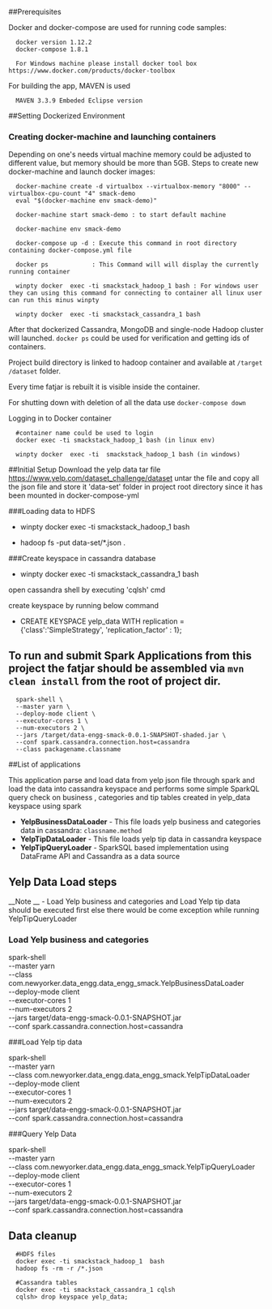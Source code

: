 ##Prerequisites

Docker and docker-compose are used for running code samples:

      docker version 1.12.2
      docker-compose 1.8.1
      
      For Windows machine please install docker tool box https://www.docker.com/products/docker-toolbox

For building the app, MAVEN is used      
      
      MAVEN 3.3.9 Embeded Eclipse version



##Setting Dockerized Environment
### Creating docker-machine and launching containers

Depending on one's needs virtual machine memory could be adjusted to different value, but memory should be more than 5GB. Steps to create new 
docker-machine and launch docker images:  

      docker-machine create -d virtualbox --virtualbox-memory "8000" --virtualbox-cpu-count "4" smack-demo
      eval "$(docker-machine env smack-demo)"
      
      docker-machine start smack-demo : to start default machine
	  
	  docker-machine env smack-demo   

      docker-compose up -d : Execute this command in root directory containing docker-compose.yml file
      
      docker ps            : This Command will will display the currently running container
      
      winpty docker  exec -ti smackstack_hadoop_1 bash : For windows user they can using this command for connecting to container all linux user can run this minus winpty 
      
      winpty docker  exec -ti smackstack_cassandra_1 bash

After that dockerized Cassandra, MongoDB and single-node Hadoop cluster will launched. `docker ps` 
could be used for verification and getting ids of containers.

Project build directory is linked to hadoop container and available at `/target` `/dataset` folder. 

Every time fatjar is rebuilt it is visible inside the container.

For shutting down with deletion of all the data use `docker-compose down`
      

Logging in to Docker container
      
      #container name could be used to login
      docker exec -ti smackstack_hadoop_1 bash (in linux env)
       
      winpty docker  exec -ti  smackstack_hadoop_1 bash (in windows)

##Initial Setup
Download the yelp data tar file https://www.yelp.com/dataset_challenge/dataset
untar the file and copy all the json file and store it 'data-set' folder in project root directory since it has been mounted in docker-compose-yml     

###Loading data to HDFS
* winpty docker  exec -ti  smackstack_hadoop_1 bash

* hadoop fs -put data-set/*.json .
      
###Create keyspace in cassandra database
* winpty docker  exec -ti  smackstack_cassandra_1 bash

open cassandra shell by executing  'cqlsh' cmd

create keyspace by running below command

* CREATE KEYSPACE yelp_data WITH replication = {'class':'SimpleStrategy', 'replication_factor' : 1};

      
## To run and submit Spark Applications from this project the fatjar should be assembled via `mvn clean install` from the root of project dir.

            
      spark-shell \
      --master yarn \
      --deploy-mode client \
      --executor-cores 1 \
      --num-executors 2 \
      --jars /target/data-engg-smack-0.0.1-SNAPSHOT-shaded.jar \
      --conf spark.cassandra.connection.host=cassandra
	  --class packagename.classname	
      

##List of applications

This application parse and load data from yelp json file through spark and load the data into cassandra keyspace and performs 
some simple SparkQL query check on business , categories and tip tables created in yelp_data keyspace using spark  

* __YelpBusinessDataLoader__ - This file loads yelp business and categories data in cassandra: `classname.method` 
* __YelpTipDataLoader__ - This file loads yelp tip data in cassandra keyspace
* __YelpTipQueryLoader__ - SparkSQL based implementation using DataFrame API and Cassandra as a data source

## Yelp Data Load steps 
__Note __ - Load Yelp business and categories  and Load Yelp tip data  should be executed first else there would be come exception while running YelpTipQueryLoader

### Load Yelp business and categories 
spark-shell \
  --master yarn \
  --class com.newyorker.data_engg.data_engg_smack.YelpBusinessDataLoader \
  --deploy-mode client \
  --executor-cores 1 \
  --num-executors 2 \
  --jars target/data-engg-smack-0.0.1-SNAPSHOT.jar \
  --conf spark.cassandra.connection.host=cassandra

###Load Yelp tip data 

spark-shell \
  --master yarn \
  --class com.newyorker.data_engg.data_engg_smack.YelpTipDataLoader \
  --deploy-mode client \
  --executor-cores 1 \
  --num-executors 2 \
  --jars target/data-engg-smack-0.0.1-SNAPSHOT.jar \
  --conf spark.cassandra.connection.host=cassandra
  
  
###Query Yelp Data

spark-shell \
  --master yarn \
  --class com.newyorker.data_engg.data_engg_smack.YelpTipQueryLoader \
  --deploy-mode client \
  --executor-cores 1 \
  --num-executors 2 \
  --jars target/data-engg-smack-0.0.1-SNAPSHOT.jar \
  --conf spark.cassandra.connection.host=cassandra

  
  
## Data cleanup
      
      #HDFS files
      docker exec -ti smackstack_hadoop_1  bash 
      hadoop fs -rm -r /*.json
      
      #Cassandra tables
      docker exec -ti smackstack_cassandra_1 cqlsh
      cqlsh> drop keyspace yelp_data;
      
